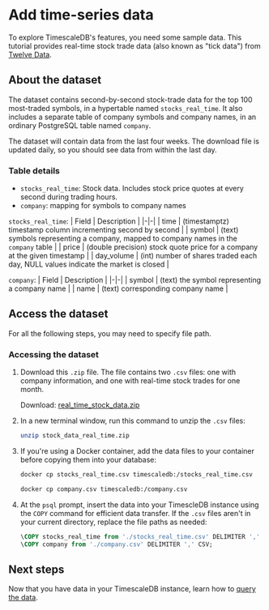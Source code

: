 # Add time-series data

To explore TimescaleDB's features, you need some sample data. This tutorial provides real-time 
stock trade data (also known as "tick data") from [Twelve Data][twelve-data]. 

## About the dataset

The dataset contains second-by-second stock-trade data for the top 100 most-traded symbols, in a 
hypertable named `stocks_real_time`. It also includes a separate table of company symbols and company 
names, in an ordinary PostgreSQL table named `company`. 

The dataset will contain data from the last four weeks. The download file is updated daily, so 
you should see data from within the last day. 

### Table details

* `stocks_real_time`: Stock data. Includes stock price quotes at every second during trading hours.
* `company`: mapping for symbols to company names

`stocks_real_time`:
| Field | Description |
|-|-|
| time | (timestamptz) timestamp column incrementing second by second | 
| symbol | (text) symbols representing a company, mapped to company names in the `company` table | 
| price | (double precision) stock quote price for a company at the given timestamp |
| day_volume | (int) number of shares traded each day, NULL values indicate the market is closed | 

`company`:
| Field | Description |
|-|-|
| symbol | (text) the symbol representing a company name |
| name | (text) corresponding company name |


## Access the dataset
For all the following steps, you may need to specify file path. 

<procedure>

### Accessing the dataset

1.  Download this `.zip` file. The file contains two `.csv` files: one with company 
    information, and one with real-time stock trades for one month.

    Download: <tag type="download">[real_time_stock_data.zip](https://s3.amazonaws.com/assets.timescale.com/docs/downloads/)</tag>

1.  In a new terminal window, run this command to unzip the `.csv` files:
    ```bash
    unzip stock_data_real_time.zip
    ```

1.  If you're using a Docker container, add the data files to your container before 
copying them into your database:
    ```bash
    docker cp stocks_real_time.csv timescaledb:/stocks_real_time.csv

    docker cp company.csv timescaledb:/company.csv
    ```


1. At the `psql` prompt, insert the data into your TimescleDB instance using the `COPY` command for efficient data transfer. If the `.csv` files aren't in your current directory, replace the file paths as needed:

    ```sql
    \COPY stocks_real_time from './stocks_real_time.csv' DELIMITER ',' CSV;
    \COPY company from './company.csv' DELIMITER ',' CSV;
    ```

</procedure>

## Next steps
Now that you have data in your TimescaleDB instance, learn how to [query the data][query-data].


[twelve-data]: https://twelvedata.com/
[query-data]: /getting-started/query-data/
